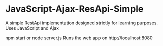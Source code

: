 # JavaScript-Ajax-ResApi-Simple
A simple RestApi implementation designed strictly for learning purposes. Uses JavaScript and Ajax

npm start or node server.js
Runs the web app on http://localhost:8080
